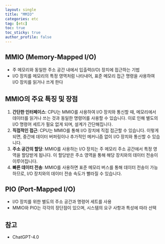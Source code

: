 ```yaml
---
layout: single
title: "MMIO"
categories: etc
tag: [etc]
toc: true
toc_sticky: true
author_profile: false
---
```

## MMIO (Memory-Mapped I/O)

* 주 메모리와 동일한 주소 공간 내에서 입출력(I/O) 장치에 접근하는 기법
* I/O 장치를 메모리의 특정 영역처럼 나타내어, 표준 메모리 접근 명령을 사용하여 I/O 장치를 읽거나 쓰게 한다



## MMIO의 주요 특징 및 장점

1. **간단한 인터페이스**: CPU는 MMIO를 사용하여 I/O 장치와 통신할 때, 메모리에서 데이터를 읽거나 쓰는 것과 동일한 명령어를 사용할 수 있습니다. 이로 인해 별도의 I/O 명령어 세트가 필요 없게 되며, 설계가 간단해집니다.
2. **직접적인 접근**: CPU는 MMIO를 통해 I/O 장치에 직접 접근할 수 있습니다. 이렇게 되면, 중간에 데이터 버퍼링이나 추가적인 메커니즘 없이 I/O 장치와 통신할 수 있습니다.
3. **주소 공간의 할당**: MMIO를 사용하는 I/O 장치는 주 메모리 주소 공간에서 특정 영역을 할당받게 됩니다. 이 할당받은 주소 영역을 통해 해당 장치와의 데이터 전송이 이루어집니다.
4. **빠른 데이터 전송**: MMIO를 사용하면 표준 메모리 버스를 통해 데이터 전송이 가능하므로, I/O 장치와의 데이터 전송 속도가 빨라질 수 있습니다.



## PIO (Port-Mapped I/O)

*  I/O 장치를 위한 별도의 주소 공간과 명령어 세트를 사용
* MMIO와 PIO는 각각의 장단점이 있으며, 시스템의 요구 사항과 특성에 따라 선택



## 참고

* ChatGPT-4.0

